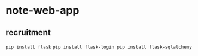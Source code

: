# note-web-app

## recruitment
``
pip install flask
``
``
pip install flask-login
pip install flask-sqlalchemy
``
